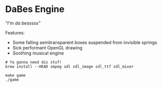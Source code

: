DaBes Engine
============

_"I'm da besssss"_

Features:
* Some falling semitransparent boxes suspended from invisible springs
* Sick performant OpenGL drawing
* Soothing musical engine

```
# Ya gonna need dis stuf!
brew install --HEAD smpeg sdl sdl_image sdl_ttf sdl_mixer

make game
./game
```
